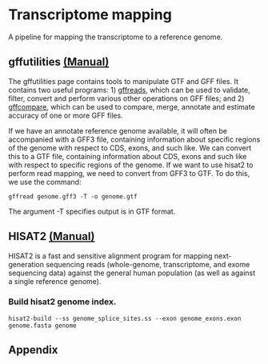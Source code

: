 # Transcriptome mapping
A pipeline for mapping the transcriptome to a reference genome.

## gffutilities [(Manual)](http://ccb.jhu.edu/software/stringtie/gff.shtml)
The gffutilities page contains tools to manipulate GTF and GFF files. It contains two useful programs: 1) [gffreads](https://github.com/gpertea/gffread), which can be used to validate, filter, convert and perform various other operations on GFF files; and 2) [gffcompare](https://github.com/gpertea/gffcompare), which can be used to compare, merge, annotate and estimate accuracy of one or more GFF files.

If we have an annotate reference genome available, it will often be accompanied with a GFF3 file, containing information about specific regions of the genome with respect to CDS, exons, and such like. We can convert this to a GTF file, containing information about CDS, exons and such like with respect to specific regions of the genome. If we want to use hisat2 to perform read mapping, we need to convert from GFF3 to GTF. To do this, we use the command:

```
gffread genome.gff3 -T -o genome.gtf
```

The argument -T specifies output is in GTF format. 


## HISAT2 [(Manual)](https://ccb.jhu.edu/software/hisat2/manual.shtml)
HISAT2 is a fast and sensitive alignment program for mapping next-generation sequencing reads (whole-genome, transcriptome, and exome sequencing data) against the general human population (as well as against a single reference genome). 

### Build hisat2 genome index.

```
hisat2-build --ss genome_splice_sites.ss --exon genome_exons.exon genome.fasta genome
```

## Appendix
